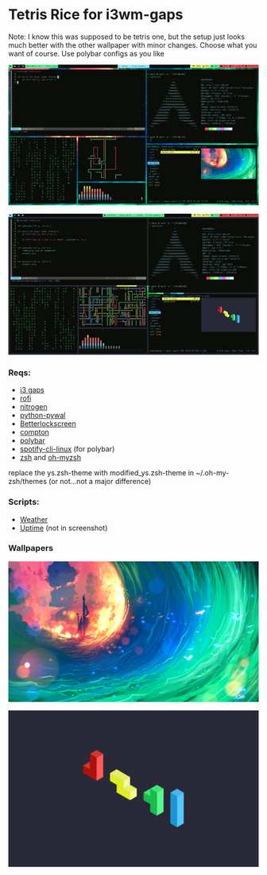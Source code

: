 # Tetris Rice for i3wm-gaps

Note: I know this was supposed to be tetris one, but the setup just looks much better with the other wallpaper with minor changes. Choose what you want of course. 
Use polybar configs as you like

![Screenshot](screenshot_waves.png)

![Screenshot tetris](screenshot_tetris.png)

### Reqs:
* [i3 gaps](https://github.com/Airblader/i3)
* [rofi](https://github.com/DaveDavenport/rofi)
* [nitrogen](https://wiki.archlinux.org/index.php/nitrogen)
* [python-pywal](https://github.com/dylanaraps/pywal)
* [Betterlockscreen](https://github.com/pavanjadhaw/betterlockscreen)
* [compton](https://wiki.archlinux.org/index.php/Compton)
* [polybar](https://github.com/jaagr/polybar)
* [spotify-cli-linux](https://github.com/pwittchen/spotify-cli-linux) (for polybar)
* [zsh](https://wiki.archlinux.org/index.php/zsh) and [oh-myzsh](http://ohmyz.sh)

replace the ys.zsh-theme with modified_ys.zsh-theme in ~/.oh-my-zsh/themes (or not...not a major difference)

### Scripts:
* [Weather](https://github.com/icemodding/i3/tree/master/scripts)
* [Uptime](https://github.com/mohabaks/dotfiles/blob/master/config/polybar/.config/polybar/uptime) (not in screenshot)

### Wallpapers
![waves](wallpapers/waves.png)

![tetris](wallpapers/tetris.png)
